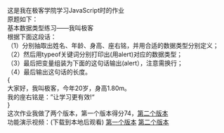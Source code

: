 这是我在极客学院学习JavaScript时的作业  
原题如下：  
基本数据类型练习——我叫极客  
根据下面这段话：  
（1）分别抽取出姓名、年龄、身高、座右铭，并用合适的数据类型分别定义；  
（2）然后用typeof关键词分别打印出(用alert)对应的数据类型；  
（3）最后把变量组装为下面的这句话输出(alert），注意需换行；  
（4）最后输出这句话的长度。  
{  
大家好，我叫极客，今年20岁，身高1.80m。  
我的座右铭是：”让学习更有效!“  
}  
这次作业我做了两个版本，第一个版本得分74，[第二个版本](homework-v2.html)  
功能演示视频：(下载到本地后观看)  [第一个版本]() [第二个版本](Demonstration-v2.mov)  
